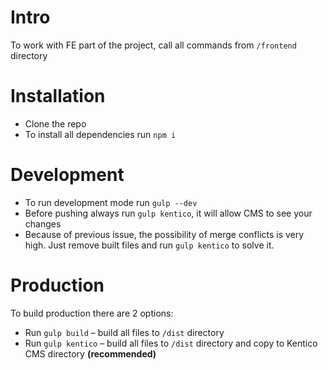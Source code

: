 # Intro
To work with FE part of the project, call all commands from `/frontend` directory

# Installation
- Clone the repo
- To install all dependencies run `npm i`

# Development
* To run development mode run `gulp --dev`
* Before pushing always run `gulp kentico`, it will allow CMS to see your changes
* Because of previous issue, the possibility of merge conflicts is very high. Just remove built files and run `gulp kentico` to solve it.

# Production
To build production there are 2 options:
- Run `gulp build` – build all files to `/dist` directory
- Run `gulp kentico` – build all files to `/dist` directory and copy to Kentico CMS directory **(recommended)**
